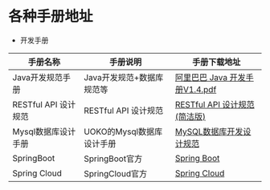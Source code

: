 # 各种手册地址

* 开发手册

手册名称|手册说明|手册下载地址
---|---|---
Java开发规范手册|Java开发规范+数据库规范等| [阿里巴巴 Java 开发手册V1.4.pdf](/file/阿里巴巴Java开发手册V1.4.pdf)
RESTful API 设计规范|RESTful API 设计规范|[RESTful API 设计规范(简洁版)](https://segmentfault.com/a/1190000015384373)
Mysql数据库设计手册|UOKO的Mysql数据库设计手册|[MySQL数据库开发设计规范](/file/MySQL数据库开发设计规范.docx)
SpringBoot|SpringBoot官方|[Spring Boot](https://spring.io/projects/spring-boot/)
Spring Cloud|SpringCloud官方|[Spring Cloud](http://projects.spring.io/spring-cloud/)
